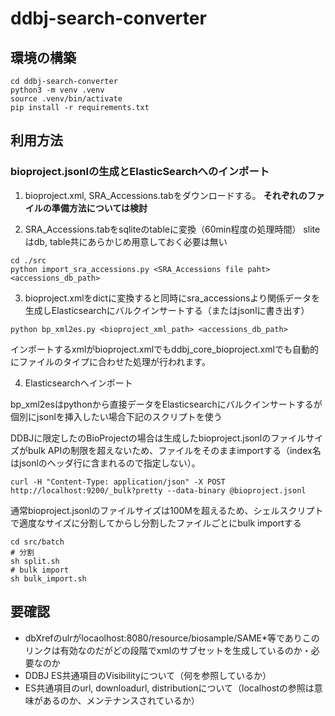 # ddbj-search-converter


## 環境の構築

```
cd ddbj-search-converter
python3 -m venv .venv
source .venv/bin/activate
pip install -r requirements.txt
```

## 利用方法

### bioproject.jsonlの生成とElasticSearchへのインポート

1. bioproject.xml, SRA_Accessions.tabをダウンロードする。
__それぞれのファイルの準備方法については検討__

2. SRA_Accessions.tabをsqliteのtableに変換（60min程度の処理時間）
sliteはdb, table共にあらかじめ用意しておく必要は無い

```
cd ./src
python import_sra_accessions.py <SRA_Accessions file paht> <accessions_db_path>
```

3. bioproject.xmlをdictに変換すると同時にsra_accessionsより関係データを生成しElasticsearchにバルクインサートする（またはjsonlに書き出す）

```
python bp_xml2es.py <bioproject_xml_path> <accessions_db_path> 
```

インポートするxmlがbioproject.xmlでもddbj_core_bioproject.xmlでも自動的にファイルのタイプに合わせた処理が行われます。


4. Elasticsearchへインポート

bp_xml2esはpythonから直接データをElasticsearchにバルクインサートするが個別にjsonlを挿入したい場合下記のスクリプトを使う

DDBJに限定したのBioProjectの場合は生成したbioproject.jsonlのファイルサイズがbulk APIの制限を超えないため、ファイルをそのままimportする（index名はjsonlのヘッダ行に含まれるので指定しない）。

```
curl -H "Content-Type: application/json" -X POST http://localhost:9200/_bulk?pretty --data-binary @bioproject.jsonl
```

通常bioproject.jsonlのファイルサイズは100Mを超えるため、シェルスクリプトで適度なサイズに分割してからし分割したファイルごとにbulk importする

```
cd src/batch
# 分割
sh split.sh
# bulk import
sh bulk_import.sh
```


## 要確認
- dbXrefのulrがlocaolhost:8080/resource/biosample/SAME*等でありこのリンクは有効なのだがどの段階でxmlのサブセットを生成しているのか・必要なのか
- DDBJ ES共通項目のVisibilityについて（何を参照しているか）
- ES共通項目のurl, downloadurl, distributionについて（localhostの参照は意味があるのか、メンテナンスされているか）
